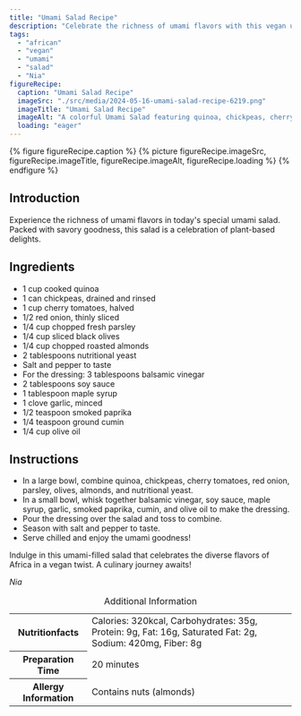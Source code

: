 ```yaml
---
title: "Umami Salad Recipe"
description: "Celebrate the richness of umami flavors with this vegan umami salad recipe. Packed with savory ingredients and a flavorful dressing, this salad is a true delight for your taste buds."
tags:
  - "african"
  - "vegan"
  - "umami"
  - "salad"
  - "Nia"
figureRecipe: 
  caption: "Umami Salad Recipe"
  imageSrc: "./src/media/2024-05-16-umami-salad-recipe-6219.png"
  imageTitle: "Umami Salad Recipe"
  imageAlt: "A colorful Umami Salad featuring quinoa, chickpeas, cherry tomatoes, olives, and almonds with a flavorful dressing on a clean table setting."
  loading: "eager"
---
```


{% figure figureRecipe.caption %}
{% picture figureRecipe.imageSrc, figureRecipe.imageTitle, figureRecipe.imageAlt, figureRecipe.loading %}
{% endfigure %}

## Introduction

Experience the richness of umami flavors in today's special umami salad. Packed with savory goodness, this salad is a celebration of plant-based delights.

## Ingredients

* 1 cup cooked quinoa
* 1 can chickpeas, drained and rinsed
* 1 cup cherry tomatoes, halved
* 1/2 red onion, thinly sliced
* 1/4 cup chopped fresh parsley
* 1/4 cup sliced black olives
* 1/4 cup chopped roasted almonds
* 2 tablespoons nutritional yeast
* Salt and pepper to taste
* For the dressing: 3 tablespoons balsamic vinegar
* 2 tablespoons soy sauce
* 1 tablespoon maple syrup
* 1 clove garlic, minced
* 1/2 teaspoon smoked paprika
* 1/4 teaspoon ground cumin
* 1/4 cup olive oil

## Instructions

* In a large bowl, combine quinoa, chickpeas, cherry tomatoes, red onion, parsley, olives, almonds, and nutritional yeast.
* In a small bowl, whisk together balsamic vinegar, soy sauce, maple syrup, garlic, smoked paprika, cumin, and olive oil to make the dressing.
* Pour the dressing over the salad and toss to combine.
* Season with salt and pepper to taste.
* Serve chilled and enjoy the umami goodness!

Indulge in this umami-filled salad that celebrates the diverse flavors of Africa in a vegan twist. A culinary journey awaits!

*Nia*

<table><caption class='sr-only'>Additional Information</caption><tr><th>Nutritionfacts</th><td>Calories: 320kcal, Carbohydrates: 35g, Protein: 9g, Fat: 16g, Saturated Fat: 2g, Sodium: 420mg, Fiber: 8g&nbsp;</td></tr><tr><th>Preparation Time</th><td>20 minutes&nbsp;</td></tr><tr><th>Allergy Information</th><td>Contains nuts (almonds)&nbsp;</td></tr></table>

